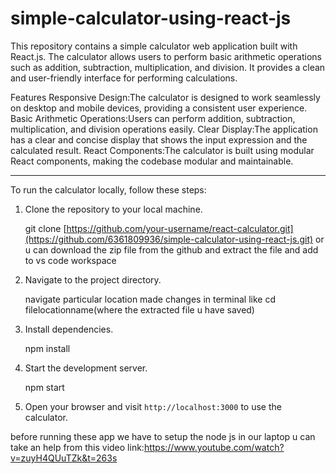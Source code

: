# simple-calculator-using-react-js


This repository contains a simple calculator web application built with React.js.
The calculator allows users to perform basic arithmetic operations such as addition, subtraction, multiplication, and division. 
It provides a clean and user-friendly interface for performing calculations.

Features
Responsive Design:The calculator is designed to work seamlessly on desktop and mobile devices, providing a consistent user experience.
Basic Arithmetic Operations:Users can perform addition, subtraction, multiplication, and division operations easily.
Clear Display:The application has a clear and concise display that shows the input expression and the calculated result.
React Components:The calculator is built using modular React components, making the codebase modular and maintainable.


*******************************************************************

To run the calculator locally, follow these steps:

1. Clone the repository to your local machine.

   git clone [https://github.com/your-username/react-calculator.git](https://github.com/6361809936/simple-calculator-using-react-js.git)
   or u can download the zip file from the github and extract the file and add to vs code workspace


2. Navigate to the project directory.
 
   navigate particular location made changes in terminal like cd filelocationname(where the extracted file u have saved)


3. Install dependencies.

   npm install
  

4. Start the development server.
  
   npm start
 

5. Open your browser and visit `http://localhost:3000` to use the calculator.

before running these app we have to setup the node js in our laptop u can take an help from this video link:https://www.youtube.com/watch?v=zuyH4QUuTZk&t=263s

